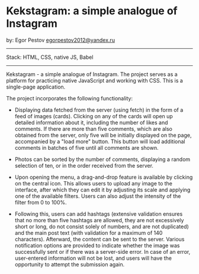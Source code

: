 # Kekstagram: a simple analogue of Instagram
by: Egor Pestov <egorpestov2012@yandex.ru>


---

Stack: HTML, CSS, native JS, Babel

---

Kekstagram - a simple analogue of Instagram. The project serves as a platform for practicing native JavaScript and working with CSS. This is a single-page application.

The project incorporates the following functionality:

* Displaying data fetched from the server (using fetch) in the form of a feed of images (cards). Clicking on any of the cards will open up detailed information about it, including the number of likes and comments. If there are more than five comments, which are also obtained from the server, only five will be initially displayed on the page, accompanied by a "load more" button. This button will load additional comments in batches of five until all comments are shown.

* Photos can be sorted by the number of comments, displaying a random selection of ten, or in the order received from the server.

* Upon opening the menu, a drag-and-drop feature is available by clicking on the central icon. This allows users to upload any image to the interface, after which they can edit it by adjusting its scale and applying one of the available filters. Users can also adjust the intensity of the filter from 0 to 100%.

* Following this, users can add hashtags (extensive validation ensures that no more than five hashtags are allowed, they are not excessively short or long, do not consist solely of numbers, and are not duplicated) and the main post text (with validation for a maximum of 140 characters). Afterward, the content can be sent to the server. Various notification options are provided to indicate whether the image was successfully sent or if there was a server-side error. In case of an error, user-entered information will not be lost, and users will have the opportunity to attempt the submission again.

